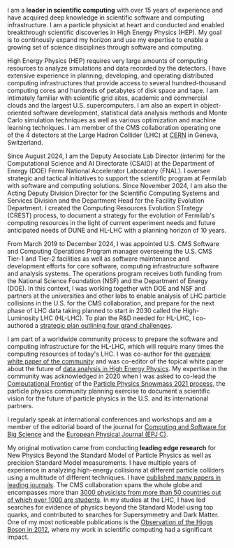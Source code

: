 I am a **leader in scientific computing** with over 15 years of experience and have acquired deep knowledge in scientific software and computing infrastructure. I am a particle physicist at heart and conducted and enabled breakthrough scientific discoveries in High Energy Physics (HEP). My goal is to continously expand my horizon and use my expertise to enable a growing set of science disciplines through software and computing.

High Energy Physics (HEP) requires very large amounts of computing resources to analyze simulations and data recorded by the detectors. I have extensive experience in planning, developing, and operating distributed computing infrastructures that provide access to several hundred-thousand computing cores and hundreds of petabytes of disk space and tape. I am intimately familiar with scientific grid sites, academic and commercial clouds and the largest U.S. supercomputers. I am also an expert in object-oriented software development, statistical data analysis methods and Monte Carlo simulation techniques as well as various optimization and machine learning techniques. I am member of the CMS collaboration operating one of the 4 detectors at the Large Hadron Collider (LHC) at [CERN](https://home.cern/) in Geneva, Switzerland.

Since August 2024, I am the Deputy Associate Lab Director (interim) for the Computational Science and AI Directorate (CSAID) at the Department of Energy (DOE) Fermi National Accelerator Laboratory (FNAL). I oversee strategic and tactical initiatives to support the scientific program at Fermilab with software and computing solutions. Since November 2024, I am also the Acting Deputy Division Director for the Scientific Computing Systems and Services Division and the Department Head for the Facility Evolution Department. I created the Computing Resources Evolution STrategy (CREST) process, to document a strategy for the evolution of Fermilab's computing resources in the light of current experiment needs and future anticipated needs of DUNE and HL-LHC with a planning horizon of 10 years.

From March 2019 to December 2024, I was appointed U.S. CMS Software and Computing Operations Program manager overseeing the U.S. CMS Tier-1 and Tier-2 facilities as well as software maintenance and development efforts for core software, computing infrastructure software and analysis systems. The operations program receives both funding from the National Science Foundation (NSF) and the Department of Energy (DOE). In this context, I was working together with DOE and NSF and partners at the universities and other labs to enable analysis of LHC particle collisions in the U.S. for the CMS collaboration, and prepare for the next phase of LHC data taking planned to start in 2030 called the High-Luminosity LHC (HL-LHC). To plan the R&D needed for HL-LHC, I co-authored a [strategic plan outlining four grand challenges](https://arxiv.org/abs/2312.00772). 

I am part of a worldwide community process to prepare the software and computing infrastructure for the HL-LHC, which will require many times the computing resources of today's LHC. I was co-author for the [overview white paper of the community](http://arxiv.org/abs/1712.06982) and was co-editor of the topical white paper about the future of [data analysis in High Energy Physics](http://arxiv.org/abs/1804.03983). My expertise in the community was acknowledged in 2020 when I was asked to co-lead the [Computational Frontier](https://snowmass21.org/computational/start) of the [Particle Physics Snowmass 2021 process](https://snowmass21.org), the particle physics community planning exercise to document a scientific vision for the future of particle physics in the U.S. and its international partners.

I regularly speak at international conferences and workshops and am a member of the editorial board of the journal for [Computing and Software for Big Science](https://www.springer.com/physics/particle+and+nuclear+physics/journal/41781?countryChanged=true) and the [European Physical Journal (EPJ C)](https://epjc.epj.org/epjc-editorial-board).

My original motivation came from conducting **leading edge research** for New Physics Beyond the Standard Model of Particle Physics as well as precision Standard Model measurements. I have multiple years of experience in analyzing high-energy collisions at different particle colliders using a multitude of different techniques. I have [published many papers in leading journals](https://github.com/gutsche/ForThePublic/raw/master/publication_list/complete_publication_list.pdf). The CMS collaboration spans the whole globe and encompasses more than [3000 physicists from more than 50 countries out of which over 1000 are students](https://cms.cern/index.php/collaboration/people-statistics). In my studies at the LHC, I have led searches for evidence of physics beyond the Standard Model using top quarks, and contributed to searches for Supersymmetry and Dark Matter. One of my most noticeable publications is the [Observation of the Higgs Boson in 2012](https://doi.org/10.1016/j.physletb.2012.08.021), where my work in scientific computing had a significant impact.